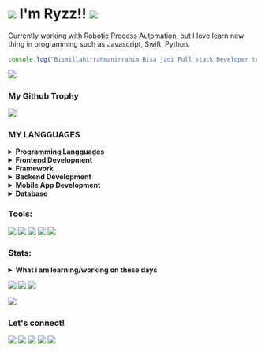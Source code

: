 # <Img src="https://avatars.githubusercontent.com/u/102559807?v=4" width="30" /> I'm Ryzz!! <img src="https://c.tenor.com/TReUojNlZ6wAAAAi/js-javascript.gif" width="20" />
Currently working with Robotic Process Automation, but I love learn new thing in programming such as Javascript, Swift, Python.  

```js
console.log("Bismillahirrahmanirrahim Bisa jadi Full stack Developer terkenal, aamiin");
```

<img src="https://github.githubassets.com/images/modules/notifications/inbox-zero-dark.svg" height=120 />

### My Github Trophy
![](https://github-profile-trophy.vercel.app/?username=Ryzz123&theme=onedark&rank=S,SS,SSS,A,AA,AAA,SECRET)

### MY LANGGUAGES

<details><summary><b>Programming Langguages</b></summary>

<img width="30" src="https://raw.githubusercontent.com/devicons/devicon/master/icons/java/java-original.svg" />
<br><br>
<img width="30" src="https://raw.githubusercontent.com/devicons/devicon/master/icons/go/go-original.svg" />
<br><br>
<img width="30" src="https://raw.githubusercontent.com/devicons/devicon/master/icons/php/php-original.svg" />
<br><br>
<img width="30" src="https://raw.githubusercontent.com/devicons/devicon/master/icons/python/python-original.svg" />
<br><br>
<img width="30" src="https://raw.githubusercontent.com/devicons/devicon/master/icons/cplusplus/cplusplus-original.svg" />

</details>

<details><summary><b>Frontend Development</b></summary>

<img width="30" src="https://raw.githubusercontent.com/devicons/devicon/master/icons/react/react-original-wordmark.svg" />
<br><br>
<img width="30" src="https://raw.githubusercontent.com/devicons/devicon/master/icons/vuejs/vuejs-original-wordmark.svg" />
<br><br>
<img width="30" src="https://raw.githubusercontent.com/devicons/devicon/master/icons/bootstrap/bootstrap-plain-wordmark.svg" />
<br><br>
<img width="30" src="https://www.vectorlogo.zone/logos/tailwindcss/tailwindcss-icon.svg" />
<br><br>
<img width="30" src="https://raw.githubusercontent.com/devicons/devicon/master/icons/redux/redux-original.svg" />

</details>

<details><summary><b>Framework</b></summary>

<img width="30" src="https://raw.githubusercontent.com/devicons/devicon/master/icons/laravel/laravel-plain-wordmark.svg" />
<br><br>
<img width="30" src="https://cdn.worldvectorlogo.com/logos/codeigniter.svg" />
<br><br>
<img width="30" src="https://cdn.worldvectorlogo.com/logos/django.svg" />

</details>

<details><summary><b>Backend Development</b></summary>

<img width="30" src="https://raw.githubusercontent.com/devicons/devicon/master/icons/nodejs/nodejs-original-wordmark.svg" />
<br><br>
<img width="30" src="https://raw.githubusercontent.com/devicons/devicon/master/icons/express/express-original-wordmark.svg" />
<br><br>
<img width="30" src="https://www.vectorlogo.zone/logos/springio/springio-icon.svg" />
<br><br>
<img width="30" src="https://raw.githubusercontent.com/devicons/devicon/master/icons/nestjs/nestjs-plain.svg" />

</details>

<details><summary><b>Mobile App Development</b></summary>

<img width="30" src="https://www.vectorlogo.zone/logos/flutterio/flutterio-icon.svg" />
<br><br>
<img width="30" src="https://www.vectorlogo.zone/logos/dartlang/dartlang-icon.svg" />
<br><br>
<img width="30" src="https://raw.githubusercontent.com/devicons/devicon/master/icons/android/android-original-wordmark.svg" />
<br><br>
<img width="30" src="https://reactnative.dev/img/header_logo.svg" />
<br><br>
<img width="30" src="https://www.vectorlogo.zone/logos/kotlinlang/kotlinlang-icon.svg" />

</details>

<details><summary><b>Database</b></summary>

<img width="30" src="https://raw.githubusercontent.com/devicons/devicon/master/icons/mysql/mysql-original-wordmark.svg" />
<br><br>
<img width="30" src="https://raw.githubusercontent.com/devicons/devicon/master/icons/postgresql/postgresql-original-wordmark.svg" />
<br><br>
<img width="30" src="https://raw.githubusercontent.com/devicons/devicon/master/icons/mongodb/mongodb-original-wordmark.svg" />
<br><br>
<img width="30" src="https://raw.githubusercontent.com/devicons/devicon/master/icons/redis/redis-original-wordmark.svg" />
<br><br>
<img width="30" src="https://raw.githubusercontent.com/devicons/devicon/master/icons/oracle/oracle-original.svg" />
<br><br>
<img width="30" src="https://www.vectorlogo.zone/logos/mariadb/mariadb-icon.svg" />

</details>

### Tools:
<p>
    <img src="https://img.shields.io/badge/OS-MacOS-blue?&logo=apple" />
    <img src="https://img.shields.io/badge/Code-Swift-blue?&logo=swift" />
    <img src="https://img.shields.io/badge/IDE-Xcode-blue?&logo=xcode" />
    <img src="https://img.shields.io/badge/Text%20Editor-Visual%20Studio%20Code-blue?&logo=visual%20studio%20code&logoColor=blue" />
    <img src="https://gpvc.arturio.dev/bagusfe" />
</p>

### Stats:
<details>
 <summary><strong>What i am learning/working on these days</strong></summary>
    - 🔭 I’m currently working on RPA </br>
    - 🌱 I’m currently learning Python,SwiftUI and UIKit </br>
    - 👯 I’m looking to collaborate on Automation Project, Mobile Apps. </br>
    - 🤔 I’m looking for help with master of programming. hehe </br>
    - 💬 Ask me about anything.</br>
    - 📫 How to reach me: <a href="mailto:support@belanjasosmed.my.id">Email me!</a>  </br>
    - 😄 Pronouns: He/Him </br>
    - ⚡ Fun fact: ... </br>
</details>
<p>
    <img src="https://github-readme-stats.vercel.app/api?username=Ryzz123&hide=contribs,prs&show_icons=true&hide_border=true&title_color=000" />
    <img src="https://github-readme-stats.vercel.app/api/top-langs/?username=Ryzz123&layout=compact" height=180 />
    <img src="https://assets.vercel.com/image/upload/f_auto,c_limit,q_auto,w_2160/front/analytics/example-ui.png" height=120 />
</p>

<p>
   <a href="https://www.akuryzz.site">
   <img src="https://i.postimg.cc/KYFGTvNv/20221017-010708.jpg" />
   </a>
</p>

### Let's connect!
<p>
    <a href="https://my-skill.github.io" target="blank"><img src="https://img.shields.io/badge/Website-https%3A%2F%2Fmy--skill.github.io-orange?" /></a>
    <a href="https://wa.me/6281906412862?text=Assalamualaikum....%0ANama+:+%0AAsal+:+%0APerihal+:+" target="blank"><img src="https://img.shields.io/badge/WhatsApp%20-Ryzz-Green" /></a>
    <a href="https://Instagram.com/ikyy45_id" target="blank"><img src="https://img.shields.io/badge/Instagram%20-%40ikyy45__id-ff69b4" /></a>
    <a href="https://mobile.twitter.com/ryzz123_" target="blank"><img src="https://img.shields.io/twitter/url?label=%40Ryzz123&style=social&url=http%3A%2F%2Ftwitter.com%2Ffebrilubis" /></a>
    <a href="https://www.paypal.me/ryzz123" target="blank"><img src="https://ionicabizau.github.io/badges/paypal.svg" /></a>
</p>

<!--
**Ryzz/ryzz** is a ✨ _special_ ✨ repository because its `README.md` (this file) appears on your GitHub profile.

Here are some ideas to get you started:

- 🔭 I’m currently working on ...
- 🌱 I’m currently learning ...
- 👯 I’m looking to collaborate on ...
- 🤔 I’m looking for help with ...
- 💬 Ask me about ...
- 📫 How to reach me: ...
- 😄 Pronouns: ...
- ⚡ Fun fact: ...
-->
